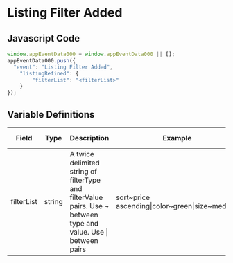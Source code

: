 # Listing Filter Added

### 

## Javascript Code
```js
window.appEventData000 = window.appEventData000 || [];
appEventData000.push({
  "event": "Listing Filter Added",
    "listingRefined": {
        "filterList": "<filterList>"
    }
});
```

## Variable Definitions

|Field|Type|Description|Example|Pattern|Min Length|Max Length|Minimum|Maximum|Multiple Of|
| --- | --- | --- | --- | --- | --- | --- | --- | --- | --- |
|filterList|string|A twice delimited string of filterType and filterValue pairs.  Use \~ between type and value.  Use \| between pairs|sort\~price ascending\|color\~green\|size\~medium|||||||




